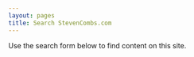 ```yaml
---
layout: pages
title: Search StevenCombs.com
---
```


Use the search form below to find content on this site.

<html>
  <body>
    <script>
      (function() {
      var cx = '006409210940588294859:erp-bj2kq1o';
      var gcse = document.createElement('script');
      gcse.type = 'text/javascript';
      gcse.async = true;
      gcse.src = (document.location.protocol == 'https:' ? 'https:' : 'http:') +
        '//www.google.com/cse/cse.js?cx=' + cx;
      var s = document.getElementsByTagName('script')[0];
      s.parentNode.insertBefore(gcse, s);
      })();
    </script>
  <gcse:search></gcse:search>
  </body>
</html>
